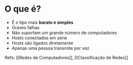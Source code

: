 # O que é?

- É o tipo mais **barato e simples**
- Graves falhas 
- Não suportam um grande número de computadores
- Hosts conectados em série
- Hosts são ligados diretamente
- Apenas uma pessoa transmite por vez

Refs: [[Redes de Computadores]], [[Classificação de Redes]]